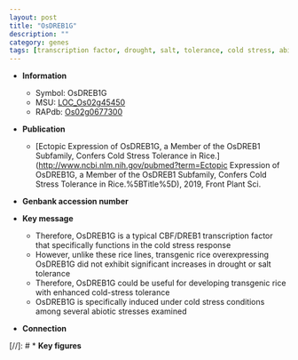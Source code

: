 ```yaml
---
layout: post
title: "OsDREB1G"
description: ""
category: genes
tags: [transcription factor, drought, salt, tolerance, cold stress, abiotic stress, salt tolerance, stress, biotic stress, stress tolerance, stress response]
---
```


* **Information**  
    + Symbol: OsDREB1G  
    + MSU: [LOC_Os02g45450](http://rice.plantbiology.msu.edu/cgi-bin/ORF_infopage.cgi?orf=LOC_Os02g45450)  
    + RAPdb: [Os02g0677300](http://rapdb.dna.affrc.go.jp/viewer/gbrowse_details/irgsp1?name=Os02g0677300)  

* **Publication**  
    + [Ectopic Expression of OsDREB1G, a Member of the OsDREB1 Subfamily, Confers Cold Stress Tolerance in Rice.](http://www.ncbi.nlm.nih.gov/pubmed?term=Ectopic Expression of OsDREB1G, a Member of the OsDREB1 Subfamily, Confers Cold Stress Tolerance in Rice.%5BTitle%5D), 2019, Front Plant Sci.

* **Genbank accession number**  

* **Key message**  
    + Therefore, OsDREB1G is a typical CBF/DREB1 transcription factor that specifically functions in the cold stress response
    + However, unlike these rice lines, transgenic rice overexpressing OsDREB1G did not exhibit significant increases in drought or salt tolerance
    + Therefore, OsDREB1G could be useful for developing transgenic rice with enhanced cold-stress tolerance
    + OsDREB1G is specifically induced under cold stress conditions among several abiotic stresses examined

* **Connection**  

[//]: # * **Key figures**  


